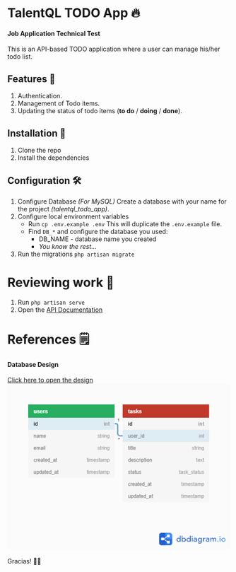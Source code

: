 # TalentQL TODO App 🔥
#### Job Application Technical Test
This is an API-based TODO application where a user can manage his/her todo list.

## Features 🏁
1. Authentication.
2. Management of Todo items.
3. Updating the status of todo items (**to do** / **doing** / **done**).

## Installation 🚀
1. Clone the repo
2. Install the dependencies
## Configuration 🛠
1. Configure Database *(For MySQL)*
   Create a database with your name for the project *(talentql_todo_app)*.
2. Configure local environment variables
   - Run `cp .env.example .env`
      This will duplicate the `.env.example` file.
   - Find `DB_*` and configure the database you used:
     - DB_NAME - database name you created
     - *You know the rest...*
3. Run the migrations
   `php artisan migrate`

# Reviewing work 💨
1. Run `php artisan serve`
2. Open the [API Documentation](https://documenter.getpostman.com/view/7154640/TVzLpgCF)

# References 🗒
#### Database Design
[Click here to open the design](https://dbdiagram.io/d/5ff630c280d742080a35543f)
![Database design](public/app-designs/database-design.png)

Gracias! 🧘‍♂️
